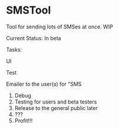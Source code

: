 # SMSTool
Tool for sending lots of SMSes at once. WIP

Current Status: In beta 

Tasks: <p/>
UI <p/>
Test <p/>
Emailer to the user(s) for "SMS 

1. Debug
2. Testing for users and beta testers
3. Release to the general public later
4. ???
5. Profit!!!


